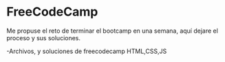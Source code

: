# FreeCodeCamp

Me propuse el reto de terminar el bootcamp en una semana, aquí dejare el proceso y sus soluciones.

-Archivos, y soluciones de freecodecamp HTML,CSS,JS

